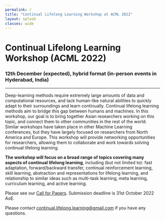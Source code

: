 ```yaml
---
permalink: /
title: "Continual Lifelong Learning Workshop at ACML 2022"
layout: splash
classes: wide
---
```


# Continual Lifelong Learning Workshop (ACML 2022)
### 12th December (expected), hybrid format (in-person events in Hyderabad, India)
--------------------------------------

Deep-learning methods require extremely large amounts of data and computational resources, and lack human-like natural abilities to quickly adapt to their surroundings and learn continually. Continual lifelong learning methods aim to bridge this gap between humans and machines. In this workshop, our goal is to bring together Asian researchers working on this topic, and connect them to other communities in the rest of the world. Similar workshops have taken place in other Machine Learning conferences, but they have largely focused on researchers from North America and Europe. This workshop will provide networking opportunities for researchers, allowing them to collaborate and work towards solving continual lifelong learning.

**The workshop will focus on a broad range of topics covering many aspects of continual lifelong learning**, including (but not limited to): fast adaptation, forward/backward transfer, continual reinforcement learning, skill learning, abstraction and representations for lifelong learning, and relationship to similar ideas such as multi-task learning, meta learning, curriculum learning, and active learning.

Please see our [Call for Papers](/cfp/). Submission deadline is 31st October 2022 AoE.

Please contact [continual.lifelong.learning@gmail.com](mailto:continual.lifelong.learning@gmail.com) if you have any questions.